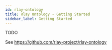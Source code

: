 ```yaml
---
id: rlay-ontology
title: Rlay Ontology - Getting Started
sidebar_label: Getting Started
---
```


TODO

See <https://github.com/rlay-project/rlay-ontology>
